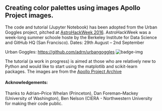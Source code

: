 ## Creating color palettes using images Apollo Project images.

The code and tutorial (Jupyter Notebook) has been adopted from the Urban Goggles project, pitched at [AstroHackWeek 2016](http://astrohackweek.org/2016/). AstroHackWeek was a week-long summer schoole hoste by the Berkeley Institute for Data Science and GitHub HQ (San Francisco). Dates: 29th August – 2nd September<br>

Urban Goggles: https://github.com/adrn/urbangoggles
![badge-img](https://img.shields.io/badge/Made%20at-%23AstroHackWeek-8063d5.svg?style=flat)

The tutorial (a work in progress) is aimed at those who are relatively new to Python and would like to start using the matplotlib and scikit-learn packages. The images are from the [Apollo Project Archive](https://www.flickr.com/photos/projectapolloarchive/albums/)


#### Acknowledgements:

Thanks to Adrian–Price Whelan (Princeton), Dan Foreman–Mackey (University of Washington), Ben Nelson (CIERA - Northwestern University for making their code public.
